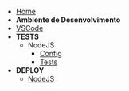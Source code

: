 - [Home](/)
- <strong>Ambiente de Desenvolvimento</strong>
- [VSCode](environment/VSCode/)
- <strong>TESTS</strong>
  - NodeJS
    - [Config](test/NodeJS/config.md)
    - [Tests](test/NodeJS/)
- <strong>DEPLOY</strong>
  - [NodeJS](deploy/NodeJS/)
